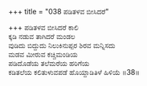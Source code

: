 +++
title = "038 ಪಡಿತಳವ ಬೀಸಿದರೆ"

+++
ಪಡಿತಳವ ಬೀಸಿದರೆ ಕಾಲಿ  
ಕ್ಕಡಿ ನಡುವ ತಾಗಿದರೆ ಮಂಡಲ  
ವುಡಿದು ಬಿದ್ದುದು ನಿಲುಕಿನುಪ್ಪರ ಶಿರವ ಮನ್ನಿಸದು  
ಮಡವ ಮೀರುವ ಕಚ್ಚಿಮಂಡಿಯ  
ಪಡಿದೊಡೆಯ ತಲೆಮರೆಯ ಹರಿಗೆಯ  
ಕಡಿತಲೆಯ ಕಲಿತುಳುವಪಡೆ ಹೊಯ್ದಾಡಿತಿಳೆ ಹಿಳಿಯೆ     ॥38॥
